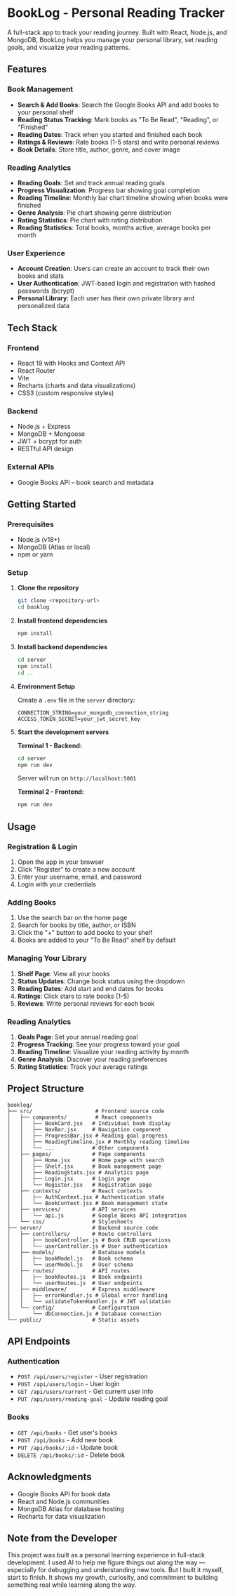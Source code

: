 # BookLog - Personal Reading Tracker

A full-stack app to track your reading journey. Built with React, Node.js, and MongoDB, BookLog helps you manage your personal library, set reading goals, and visualize your reading patterns.

## Features

### Book Management
- **Search & Add Books**: Search the Google Books API and add books to your personal shelf
- **Reading Status Tracking**: Mark books as "To Be Read", "Reading", or "Finished"
- **Reading Dates**: Track when you started and finished each book
- **Ratings & Reviews**: Rate books (1-5 stars) and write personal reviews
- **Book Details**: Store title, author, genre, and cover image

### Reading Analytics
- **Reading Goals**: Set and track annual reading goals
- **Progress Visualization**: Progress bar showing goal completion
- **Reading Timeline**: Monthly bar chart timeline showing when books were finished
- **Genre Analysis**: Pie chart showing genre distribution
- **Rating Statistics**: Pie chart with rating distribution
- **Reading Statistics**: Total books, months active, average books per month

### User Experience
- **Account Creation**: Users can create an account to track their own books and stats
- **User Authentication**: JWT-based login and registration with hashed passwords (bcrypt)
- **Personal Library**: Each user has their own private library and personalized data

## Tech Stack

### Frontend
- React 19 with Hooks and Context API
- React Router
- Vite
- Recharts (charts and data visualizations)
- CSS3 (custom responsive styles)

### Backend
- Node.js + Express
- MongoDB + Mongoose
- JWT + bcrypt for auth
- RESTful API design

### External APIs
- Google Books API – book search and metadata

## Getting Started

### Prerequisites
- Node.js (v18+)
- MongoDB (Atlas or local)
- npm or yarn

### Setup

1. **Clone the repository**
   ```bash
   git clone <repository-url>
   cd booklog
   ```

2. **Install frontend dependencies**
   ```bash
   npm install
   ```

3. **Install backend dependencies**
   ```bash
   cd server
   npm install
   cd ..
   ```

4. **Environment Setup**
   
   Create a `.env` file in the `server` directory:
   ```env
   CONNECTION_STRING=your_mongodb_connection_string
   ACCESS_TOKEN_SECRET=your_jwt_secret_key
   ```

5. **Start the development servers**

   **Terminal 1 - Backend:**
   ```bash
   cd server
   npm run dev
   ```
   Server will run on `http://localhost:5001`

   **Terminal 2 - Frontend:**
   ```bash
   npm run dev
   ```

## Usage

### Registration & Login
1. Open the app in your browser
2. Click "Register" to create a new account
3. Enter your username, email, and password
4. Login with your credentials

### Adding Books
1. Use the search bar on the home page
2. Search for books by title, author, or ISBN
3. Click the "+" button to add books to your shelf
4. Books are added to your "To Be Read" shelf by default

### Managing Your Library
1. **Shelf Page**: View all your books
2. **Status Updates**: Change book status using the dropdown
3. **Reading Dates**: Add start and end dates for books
4. **Ratings**: Click stars to rate books (1-5)
5. **Reviews**: Write personal reviews for each book

### Reading Analytics
1. **Goals Page**: Set your annual reading goal
2. **Progress Tracking**: See your progress toward your goal
3. **Reading Timeline**: Visualize your reading activity by month
4. **Genre Analysis**: Discover your reading preferences
5. **Rating Statistics**: Track your average ratings

## Project Structure

```
booklog/
├── src/                    # Frontend source code
│   ├── components/         # React components
│   │   ├── BookCard.jsx   # Individual book display
│   │   ├── NavBar.jsx     # Navigation component
│   │   ├── ProgressBar.jsx # Reading goal progress
│   │   ├── ReadingTimeline.jsx # Monthly reading timeline
│   │   └── ...            # Other components
│   ├── pages/             # Page components
│   │   ├── Home.jsx       # Home page with search
│   │   ├── Shelf.jsx      # Book management page
│   │   ├── ReadingStats.jsx # Analytics page
│   │   ├── Login.jsx      # Login page
│   │   └── Register.jsx   # Registration page
│   ├── contexts/          # React contexts
│   │   ├── AuthContext.jsx # Authentication state
│   │   └── BookContext.jsx # Book management state
│   ├── services/          # API services
│   │   └── api.js         # Google Books API integration
│   └── css/               # Stylesheets
├── server/                # Backend source code
│   ├── controllers/       # Route controllers
│   │   ├── bookController.js # Book CRUD operations
│   │   └── userController.js # User authentication
│   ├── models/            # Database models
│   │   ├── bookModel.js   # Book schema
│   │   └── userModel.js   # User schema
│   ├── routes/            # API routes
│   │   ├── bookRoutes.js  # Book endpoints
│   │   └── userRoutes.js  # User endpoints
│   ├── middleware/        # Express middleware
│   │   ├── errorHandler.js # Global error handling
│   │   └── validateTokenHandler.js # JWT validation
│   └── config/            # Configuration
│       └── dbConnection.js # Database connection
└── public/                # Static assets
```

## API Endpoints

### Authentication
- `POST /api/users/register` - User registration
- `POST /api/users/login` - User login
- `GET /api/users/current` - Get current user info
- `PUT /api/users/reading-goal` - Update reading goal

### Books
- `GET /api/books` - Get user's books
- `POST /api/books` - Add new book
- `PUT /api/books/:id` - Update book
- `DELETE /api/books/:id` - Delete book

## Acknowledgments

- Google Books API for book data
- React and Node.js communities
- MongoDB Atlas for database hosting
- Recharts for data visualization

## Note from the Developer

This project was built as a personal learning experience in full-stack development. I used AI to help me figure things out along the way — especially for debugging and understanding new tools. But I built it myself, start to finish. It shows my growth, curiosity, and commitment to building something real while learning along the way.



